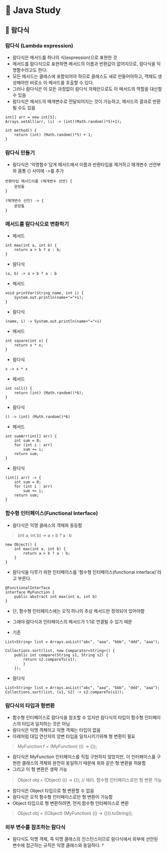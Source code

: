 # :book: Java Study

## :pushpin: 람다식

### 람다식 (Lambda expression)

- 람다식은 메서드를 하나의 식(expression)으로 표현한 것
- 메서드를 람다식으로 표현하면 메서드의 이름과 반환값이 없어지므로, 람다식을 익명함수라고도 한다.
- 모든 메서드는 클래스에 포함되어야 하므로 클래스도 새로 만들어야하고, 객체도 생성해야만 비로소 이 메서드를 호출할 수 있다.
- 그러나 람다식은 이 모든 과정없이 람다식 자체만으로도 이 메서드의 역할을 대신할 수 있음
- 람다식은 메서드의 매개변수로 전달되어지는 것이 가능하고, 메서드의 결과로 반환될 수도 있음

````
int[] arr = new int[5];
Arrays.setAll(arr, (i) -> (int)(Math.random()*5)+1);
````

```
int method() {
    return (int) (Math.random()*5) + 1;
}
```

### 람다식 만들기

- 람다식은 '익명함수'답게 메서드에서 이름과 반환타입을 제거하고 매개변수 선언부와 몸통 {} 사이에 ->를 추가

````
반환타입 메서드이름 (매개변수 선언) {
    문장들
}
````


```
(매개변수 선언) -> {
    문장들
}

```


### 메서드를 람다식으로 변환하기

- 메서드 
```
int max(int a, int b) {
    return a > b ? a : b;
}
```

- 람다식 

````
(a, b) -> a > b ? a : b
````

- 메서드 
````
void printVar(String name, int i) {
    System.out.println(name+"="+i);
}
````

- 람다식
````
(name, i) -> System.out.println(name+"="+i)
````

- 메서드
````
int square(int x) {
    return x * x;
}
````

- 람다식 

```
x -> x * x
```

- 메서드

````
int roll() {
    return (int) (Math.random()*6);
}
````

- 람다식

````
() -> (int) (Math.random()*6)
````

- 메서드

```
int sumArr(int[] arr) {
    int sum = 0;
    for (int i : arr)
        sum += i;
    return sum;
}
```

- 람다식

````
(int[] arr) -> {
    int sum = 0;
    for (int i : arr)
        sum += i;
    return sum;
}
````


### 함수형 인터페이스(Functional Interface)

- 람다식은 익명 클래스의 객체와 동등함

> (int a, int b) -> a > b ? a : b


```
new Object() {
    int max(int a, int b) {
        return a > b ? a : b;
    }
}
```

- 람다식을 다루기 위한 인터페이스를 '함수형 인터페이스(functional interface)'라고 부른다.

````
@FunctionalInterface
interface MyFunction {
    public abstract int max(int a, int b)
}
````

- 단, 함수형 인터페이스에는 오직 하나의 추상 메서드만 정의되어 있어야함
- 그래야 람다식과 인터페이스의 메서드가 1:1로 연결될 수 있기 때문 

- 기존
````
List<String> list = Arrays.asList("abc", "aaa", "bbb", "ddd", "aaa");
		
Collections.sort(list, new Comparator<String>() {
    public int compare(String s1, String s2) {
        return s2.compareTo(s1);
        }
	});
````

- 람다식
````
List<String> list = Arrays.asList("abc", "aaa", "bbb", "ddd", "aaa");
Collections.sort(list, (s1, s2) -> s2.compareTo(s1));
````


### 람다식의 타입과 형변환

- 함수형 인터페이스로 람다식을 참조할 수 있지만 람다식의 타입이 함수형 인터페이스의 타입과 일치하는 것은 아님
- 람다식은 익명 객체이고 익명 객체는 타입이 없음
- 아래처럼 대입 연산자의 양변 타입을 일치시키기위해 형 변환이 필요

> MyFunction f = (MyFunction) (() -> {});

- 람다식은 MyFunction 인터페이스를 직접 구현하지 않았지만, 이 인터페이스를 구현한 클래스의 객체와 완전히 동일하기 때문에 위와 같은 형 변환을 허용함
- 그리고 이 형 변환은 생략 가능

> Object obj = (Object) (() -> {});     // 에러. 함수형 인터페이스로만 형 변환 가능 

- 람다식은 Object 타입으로 형 변환할 수 없음
- 람다식은 오직 함수형 인터페이스로만 형 변환이 가능함
- Object 타입으로 형 변환하려면, 먼저 함수형 인터페이스로 변환

> Object obj = ((Object) (MyFunction) (() -> {})).toString();


### 외부 변수를 참조하는 람다식

- 람다식도 익명 객체, 즉 익명 클래스의 인스턴스이므로 람다식에서 외부에 선언된 변수에 접근하는 규칙은 익명 클래스와 동일하다.
†
